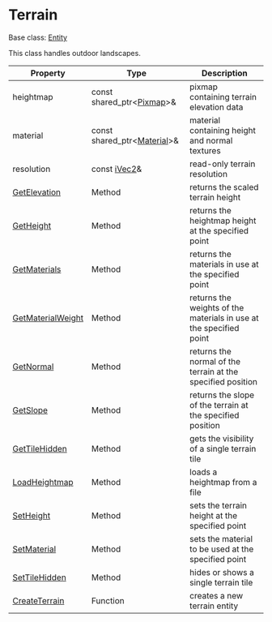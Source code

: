 # Terrain

Base class: [Entity](Entity.md)

This class handles outdoor landscapes.

| Property | Type | Description |
|-----|-----|-----|
| heightmap | const shared_ptr<[Pixmap](Pixmap.md)\>& | pixmap containing terrain elevation data |
| material | const shared_ptr<[Material](Material.md)\>& | material containing height and normal textures |
| resolution | const [iVec2](iVec2.md)& | read-only terrain resolution |
| [GetElevation](Terrain_GetElevation.md) | Method | returns the scaled terrain height |
| [GetHeight](Terrain_GetHeight.md) | Method | returns the heightmap height at the specified point |
| [GetMaterials](Terrain_GetMaterials.md) | Method | returns the materials in use at the specified point |
| [GetMaterialWeight](Terrain_GetMaterialWeight.md) | Method | returns the weights of the materials in use at the specified point |
| [GetNormal](Terrain_GetNormal.md) | Method | returns the normal of the terrain at the specified position |
| [GetSlope](Terrain_GetSlope.md) | Method | returns the slope of the terrain at the specified position |
| [GetTileHidden](Terrain_GetTileHidden.md) | Method | gets the visibility of a single terrain tile |
| [LoadHeightmap](Terrain_LoadHeightmap.md) | Method | loads a heightmap from a file |
| [SetHeight](Terrain_SetHeight.md) | Method | sets the terrain height at the specified point |
| [SetMaterial](Terrain_SetMaterial.md) | Method | sets the material to be used at the specified point |
| [SetTileHidden](Terrain_SetTileHidden.md) | Method | hides or shows a single terrain tile |
| [CreateTerrain](CreateTerrain.md) | Function | creates a new terrain entity |

